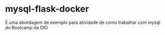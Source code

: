 # mysql-flask-docker
É uma abordagem de exemplo para atividade de como trabalhar com mysql do Bootcamp da DIO
